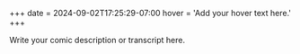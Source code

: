 +++
date = 2024-09-02T17:25:29-07:00
hover = 'Add your hover text here.'
+++

Write your comic description or transcript here.
